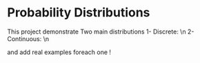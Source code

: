 # Probability Distributions
This project demonstrate Two main distributions
1- Discrete: \n
2- Continuous: \n

and add real examples foreach one !

